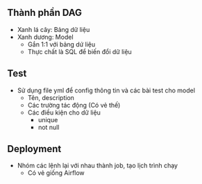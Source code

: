 ## Thành phần DAG
- Xanh lá cây: Bảng dữ liệu
- Xanh dương: Model
	- Gắn 1:1 với bảng dứ liệu
	- Thực chất là SQL để biến đổi dữ liệu

## Test
- Sử dụng file yml để config thông tin và các bài test cho model
	- Tên, description
	- Các trường tác động (Có vẻ thế)
	- Các điều kiện cho dữ liệu
		- unique
		- not null

## Deployment
- Nhóm các lệnh lại với nhau thành job, tạo lịch trình chạy
	- Có vẻ giống Airflow
